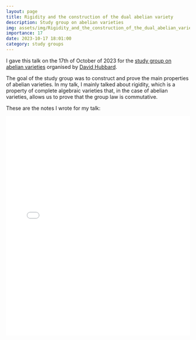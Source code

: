 ```yaml
---
layout: page
title: Rigidity and the construction of the dual abelian variety
description: Study group on abelian varieties
img: assets/img/Rigidity_and_the_construction_of_the_dual_abelian_variety.png
importance: 17
date: 2023-10-17 18:01:00
category: study groups
---
```


I gave this talk on the 17th of October of 2023 for the <a href="https://warwick.ac.uk/fac/sci/maths/people/staff/hubbard/abelianvarsreadinggroup/">study group on abelian varieties</a> organised by <a href="https://warwick.ac.uk/fac/sci/maths/people/staff/hubbard/">David Hubbard</a>.

The goal of the study group was to construct and prove the main properties of abelian varieties. In my talk, I mainly talked about rigidity, which is a property of complete algebraic varieties that, in the case of abelian varieties, allows us to prove that the group law is commutative.

These are the notes I wrote for my talk:

<div style="padding-bottom: 100px;">
<div class="container mt-5">
    <div class="embed-responsive embed-responsive-16by9">
        <embed src="/assets/pdf/rigidity_and_the_construction_of_the_dual_abelian_variety.pdf" type="application/pdf" width="100%" height="600px" />
    </div>
</div>
</div>
